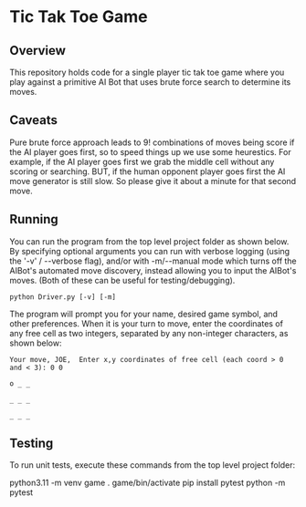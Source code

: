 # Tic Tak Toe Game



## Overview

This repository holds code for a single player tic tak toe game where you 
play against a primitive AI Bot that uses brute force search to determine its moves.


## Caveats

Pure brute force approach leads to 9! combinations of moves being score if the AI player goes first, 
so to speed things up we use some heurestics.  For example, if the AI player goes first we grab the middle 
cell without any scoring or searching.  BUT, if the human opponent player goes first the AI move generator 
is still slow. So please give it about a minute for that second move.



## Running


You can run the program from the top level project folder as shown below. 
By specifying optional arguments you can run with  verbose logging 
(using the '-v' / --verbose flag), and/or with -m/--manual mode which 
turns off the AIBot's automated move discovery, instead allowing you 
to input the AIBot's moves.  (Both of these can be useful for 
testing/debugging).


    python Driver.py [-v] [-m] 


The program will prompt you for your name, desired game symbol, and other preferences.
When it is your turn to move, enter the coordinates of any free cell as two integers, separated by 
any non-integer characters, as shown below:


    Your move, JOE,  Enter x,y coordinates of free cell (each coord > 0 and < 3): 0 0

    o _ _

    _ _ _

    _ _ _



## Testing 

To run unit tests, execute these commands from the top level project folder:

   python3.11 -m venv game
   . game/bin/activate
   pip install pytest
    python -m pytest
